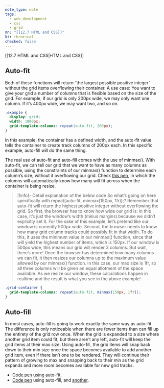 ```yaml
---
note_type: note
tags:
  - web_development
  - css
  - grid
mn: "[[12.7 HTML and CSS]]"
kt: theorical
checked: false
---
```

[[12.7 HTML and CSS|HTML and CSS]]

## Auto-fit
Both of these functions will return “the largest possible positive integer” without the grid items overflowing their container. A use case: You want to give your grid a number of columns that is flexible based on the size of the grid. For example, if our grid is only 200px wide, we may only want one column. If it’s 400px wide, we may want two, and so on.

```css
.example {
  display: grid;
  width: 1000px;
  grid-template-columns: repeat(auto-fit, 200px);
}
```

In this example, the container has a defined width, and the auto-fit value tells the container to create track columns of 200px each. In this specific example, auto-fill will do the same thing.

The real use of auto-fit and auto-fill comes with the use of minmax(). With auto-fit, we can tell our grid that we want to have as many columns as possible, using the constraints of our minmax() function to determine each column’s size, without it overflowing our grid. Check [this pen](https://codepen.io/TheOdinProjectExamples/pen/abLzzgR), in which the columns will automatically know how many will fit across when the container is being resize. 

>[!info]- Detail explanation of the below code
>So what’s going on here specifically with repeat(auto-fit, minmax(150px, 1fr));? Remember that auto-fit will return the highest positive integer without overflowing the grid. So first, the browser has to know how wide our grid is: in this case, it’s just the window’s width (minus margins) because we didn’t explicitly set it. For the sake of this example, let’s pretend like our window is currently 500px wide. Second, the browser needs to know how many grid column tracks could possibly fit in that width. To do this, it uses the minimum value in our minmax() function, since that will yield the highest number of items, which is 150px. If our window is 500px wide, this means our grid will render 3 columns. But wait, there’s more! Once the browser has determined how many columns we can fit, it then resizes our columns up to the maximum value allowed by our minmax() function. In this case, our max size is 1fr, so all three columns will be given an equal allotment of the space available. As we resize our window, these calculations happen in realtime and the result is what you see in the above example!

```CSS
.grid-container {
  grid-template-columns: repeat(auto-fit, minmax(150px, 1fr));
}
```

## Auto-fill
In most cases, auto-fill is going to work exactly the same way as auto-fit. The difference is only noticeable when there are fewer items than can fill up the entirety of the grid row once. When the grid is expanded to a size where another grid item could fit, but there aren’t any left, auto-fit will keep the grid items at their max size. Using auto-fill, the grid items will snap back down to their min size once the space becomes available to add another grid item, even if there isn’t one to be rendered. They will continue their pattern of growing to max and snapping back to their min as the grid expands and more room becomes available for new grid tracks.

- [Code pen](https://codepen.io/TheOdinProjectExamples/pen/mdByJyJ) using auto-fit.
- [Code pen](https://codepen.io/TheOdinProjectExamples/pen/KKXwpwX) using auto-fill, and [another](https://codepen.io/rachelandrew/pen/GZQYOL). 